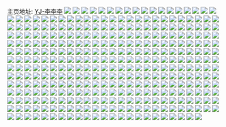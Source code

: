 主页地址: [YJ-李李李](https://weibo.com/u/3715589844) 
![](https://wx4.sinaimg.cn/mw2000/dd7766d4ly1h9newngcguj21o0230x6p.jpg) 
![](https://wx4.sinaimg.cn/mw2000/dd7766d4ly1h9newp6r98j22c02x0npf.jpg) 
![](https://wx4.sinaimg.cn/mw2000/dd7766d4ly1h9l0fecwxqj21o022zb2a.jpg) 
![](https://wx4.sinaimg.cn/mw2000/dd7766d4ly1h9l0fbwqywj21o0230x6p.jpg) 
![](https://wx4.sinaimg.cn/mw2000/dd7766d4ly1h9l0fdndr3j21o022y4qq.jpg) 
![](https://wx4.sinaimg.cn/mw2000/dd7766d4ly1h9l0faorf0j22c02c07wi.jpg) 
![](https://wx4.sinaimg.cn/mw2000/dd7766d4ly1h9gb5h7jshj22c02x0x6q.jpg) 
![](https://wx4.sinaimg.cn/mw2000/dd7766d4ly1h9gb5hjeyyj21401e0dow.jpg) 
![](https://wx4.sinaimg.cn/mw2000/dd7766d4ly1h9gb5hv7ckj21401e0dqa.jpg) 
![](https://wx4.sinaimg.cn/mw2000/dd7766d4ly1h9gb5g8xm8j21401e0jwk.jpg) 
![](https://wx4.sinaimg.cn/mw2000/dd7766d4ly1h9gb5ifi7nj21401e0dpn.jpg) 
![](https://wx4.sinaimg.cn/mw2000/dd7766d4ly1h9gb5j7ufyj23402c0npd.jpg) 
![](https://wx4.sinaimg.cn/mw2000/dd7766d4ly1h9fbiwsbdqj225137k7wj.jpg) 
![](https://wx4.sinaimg.cn/mw2000/dd7766d4ly1h9fbjjdc2pj224m37kkjm.jpg) 
![](https://wx4.sinaimg.cn/mw2000/dd7766d4ly1h9fbjmjqtlj225137ku0y.jpg) 
![](https://wx4.sinaimg.cn/mw2000/dd7766d4ly1h9fbis8vfxj225137kqv5.jpg) 
![](https://wx4.sinaimg.cn/mw2000/dd7766d4ly1h9fbjqfn2pj225137knpd.jpg) 
![](https://wx4.sinaimg.cn/mw2000/dd7766d4ly1h9fbkxwu4nj225137knpd.jpg) 
![](https://wx4.sinaimg.cn/mw2000/dd7766d4ly1h8st6ba5wxj225137ke82.jpg) 
![](https://wx4.sinaimg.cn/mw2000/dd7766d4ly1h8st6d6stgj225137khdu.jpg) 
![](https://wx4.sinaimg.cn/mw2000/dd7766d4ly1h8st6essa5j224w3727wh.jpg) 
![](https://wx4.sinaimg.cn/mw2000/dd7766d4ly1h8st6gb5ncj225137ke81.jpg) 
![](https://wx4.sinaimg.cn/mw2000/dd7766d4ly1h8st6hrj9oj22tc4801ky.jpg) 
![](https://wx4.sinaimg.cn/mw2000/dd7766d4ly1h8s3qhnowaj22c02x0kjl.jpg) 
![](https://wx4.sinaimg.cn/mw2000/dd7766d4ly1h8pis6b8twj225137kb29.jpg) 
![](https://wx4.sinaimg.cn/mw2000/dd7766d4ly1h8pisf4pv9j22tc4807wk.jpg) 
![](https://wx4.sinaimg.cn/mw2000/dd7766d4ly1h8pis9wuyzj22tc480kjn.jpg) 
![](https://wx4.sinaimg.cn/mw2000/dd7766d4ly1h8piscw8tbj22tc480hdw.jpg) 
![](https://wx4.sinaimg.cn/mw2000/dd7766d4ly1h8pisj8e7ij225137khdu.jpg) 
![](https://wx4.sinaimg.cn/mw2000/dd7766d4ly1h8pisgzkn2j225137kb2a.jpg) 
![](https://wx4.sinaimg.cn/mw2000/dd7766d4ly1h8breumjufj23402c0e85.jpg) 
![](https://wx4.sinaimg.cn/mw2000/dd7766d4ly1h89of63txdj21vj2ce7wi.jpg) 
![](https://wx4.sinaimg.cn/mw2000/dd7766d4ly1h86wj40ykdj20sm0zr1a2.jpg) 
![](https://wx4.sinaimg.cn/mw2000/dd7766d4ly1h86wj8fciaj20u00zi497.jpg) 
![](https://wx4.sinaimg.cn/mw2000/dd7766d4ly1h86wj6eesjj22c02c0x6s.jpg) 
![](https://wx4.sinaimg.cn/mw2000/dd7766d4ly1h86wj3mtepj22c02x0hdt.jpg) 
![](https://wx4.sinaimg.cn/mw2000/dd7766d4ly1h86wj7w0noj22au2t3x6q.jpg) 
![](https://wx4.sinaimg.cn/mw2000/dd7766d4ly1h83i2oo6l9j22c02x0hdv.jpg) 
![](https://wx4.sinaimg.cn/mw2000/dd7766d4ly1h7y5y9uaa1j22c03404qt.jpg) 
![](https://wx4.sinaimg.cn/mw2000/dd7766d4ly1h7x0blbeeaj223p1o0kjm.jpg) 
![](https://wx4.sinaimg.cn/mw2000/dd7766d4ly1h7x0bnd290j23402c0qv9.jpg) 
![](https://wx4.sinaimg.cn/mw2000/dd7766d4ly1h7x0h1en5vj23403407wi.jpg) 
![](https://wx4.sinaimg.cn/mw2000/dd7766d4ly1h7vt4izs4tj20ex0mlwjv.jpg) 
![](https://wx4.sinaimg.cn/mw2000/dd7766d4ly1h7vt2k1uxhj23344mo1l4.jpg) 
![](https://wx4.sinaimg.cn/mw2000/dd7766d4ly1h7vt1w4f3hj224836cu0z.jpg) 
![](https://wx4.sinaimg.cn/mw2000/dd7766d4ly1h7vt27v0k8j223n35fnpg.jpg) 
![](https://wx4.sinaimg.cn/mw2000/dd7766d4ly1h7vt357j40j20is0sg0yv.jpg) 
![](https://wx4.sinaimg.cn/mw2000/dd7766d4ly1h7vt2bens8j23344moqvb.jpg) 
![](https://wx4.sinaimg.cn/mw2000/dd7766d4ly1h7vt1xbrktj21jz3404qp.jpg) 
![](https://wx4.sinaimg.cn/mw2000/dd7766d4ly1h7vt1y8wn5j21jz340b29.jpg) 
![](https://wx4.sinaimg.cn/mw2000/dd7766d4ly1h7vt1zm8i7j21jz340npe.jpg) 
![](https://wx4.sinaimg.cn/mw2000/dd7766d4ly1h7vt20w2nuj21jz340qv5.jpg) 
![](https://wx4.sinaimg.cn/mw2000/dd7766d4ly1h7vt228bb6j21jz340hdv.jpg) 
![](https://wx4.sinaimg.cn/mw2000/dd7766d4ly1h7vt23n0afj21jz340qv6.jpg) 
![](https://wx4.sinaimg.cn/mw2000/dd7766d4ly1h7vt1twiayj21jz340qv6.jpg) 
![](https://wx4.sinaimg.cn/mw2000/dd7766d4ly1h7vt25j53oj224836ce84.jpg) 
![](https://wx4.sinaimg.cn/mw2000/dd7766d4ly1h7vt2h9ikkj22993ad1l1.jpg) 
![](https://wx4.sinaimg.cn/mw2000/dd7766d4ly1h7vt2etew2j23344mokjs.jpg) 
![](https://wx4.sinaimg.cn/mw2000/dd7766d4ly1h7vt2uqzakj23344mohe1.jpg) 
![](https://wx4.sinaimg.cn/mw2000/dd7766d4ly1h7vt3rntvvj20l5106ann.jpg) 
![](https://wx4.sinaimg.cn/mw2000/dd7766d4ly1h78nj7df5oj21hc280x0p.jpg) 
![](https://wx4.sinaimg.cn/mw2000/dd7766d4ly1h73jovg5cuj20rz119jsp.jpg) 
![](https://wx4.sinaimg.cn/mw2000/dd7766d4ly1h73jowp8trj23402c01kz.jpg) 
![](https://wx4.sinaimg.cn/mw2000/dd7766d4ly1h6usvcpvuaj20e10d5dh0.jpg) 
![](https://wx4.sinaimg.cn/mw2000/dd7766d4ly1h6usu8j4s3j20u00uzab8.jpg) 
![](https://wx4.sinaimg.cn/mw2000/dd7766d4ly1h6qj2hi8vaj22c03404qr.jpg) 
![](https://wx4.sinaimg.cn/mw2000/dd7766d4ly1h6i7gfiohoj20u01400w8.jpg) 
![](https://wx4.sinaimg.cn/mw2000/dd7766d4ly1h6gzdq4bvkj20t40uhtn1.jpg) 
![](https://wx4.sinaimg.cn/mw2000/dd7766d4ly1h647upt82kj20u0140gn7.jpg) 
![](https://wx4.sinaimg.cn/mw2000/dd7766d4gy1h600554pn6j20u014012e.jpg) 
![](https://wx4.sinaimg.cn/mw2000/dd7766d4gy1h6005640lwj20u0140qd5.jpg) 
![](https://wx4.sinaimg.cn/mw2000/dd7766d4gy1h60051908uj20u01407ai.jpg) 
![](https://wx4.sinaimg.cn/mw2000/dd7766d4gy1h600542269j20u0140wkq.jpg) 
![](https://wx4.sinaimg.cn/mw2000/dd7766d4gy1h600578betj20u0140tml.jpg) 
![](https://wx4.sinaimg.cn/mw2000/dd7766d4gy1h60058g7glj20u0140gyk.jpg) 
![](https://wx4.sinaimg.cn/mw2000/dd7766d4gy1h60059nzm1j20u0140111.jpg) 
![](https://wx4.sinaimg.cn/mw2000/dd7766d4gy1h60052lsdlj20u01837gt.jpg) 
![](https://wx4.sinaimg.cn/mw2000/dd7766d4gy1h6005asmxrj20u014qqai.jpg) 
![](https://wx4.sinaimg.cn/mw2000/dd7766d4gy1h6005bnufkj20u013q78s.jpg) 
![](https://wx4.sinaimg.cn/mw2000/dd7766d4gy1h6005cox78j20u014sgtz.jpg) 
![](https://wx4.sinaimg.cn/mw2000/dd7766d4gy1h5w5cg818mj20u0140wl9.jpg) 
![](https://wx4.sinaimg.cn/mw2000/dd7766d4gy1h5w5cdngyqj21410u0wig.jpg) 
![](https://wx4.sinaimg.cn/mw2000/dd7766d4gy1h5w5cecdk4j20u0140myy.jpg) 
![](https://wx4.sinaimg.cn/mw2000/dd7766d4gy1h5w5cey7vfj20u014075y.jpg) 
![](https://wx4.sinaimg.cn/mw2000/dd7766d4gy1h5w5cfgqynj21400u03zg.jpg) 
![](https://wx4.sinaimg.cn/mw2000/dd7766d4ly1h5it9lcturj20u0140gv1.jpg) 
![](https://wx4.sinaimg.cn/mw2000/dd7766d4ly1h5it9mplpbj20u00zs46g.jpg) 
![](https://wx4.sinaimg.cn/mw2000/dd7766d4ly1h5it9m0pmnj20u0140aiq.jpg) 
![](https://wx4.sinaimg.cn/mw2000/dd7766d4ly1h5italoqypj20tu13ugtb.jpg) 
![](https://wx4.sinaimg.cn/mw2000/dd7766d4ly1h5hykyg6fpj20u0140gtt.jpg) 
![](https://wx4.sinaimg.cn/mw2000/dd7766d4ly1h50thviazlj20u014049m.jpg) 
![](https://wx4.sinaimg.cn/mw2000/dd7766d4ly1h50thuwohpj20u00u0n5h.jpg) 
![](https://wx4.sinaimg.cn/mw2000/dd7766d4ly1h24w9axzfqj23402c0u0x.jpg) 
![](https://wx4.sinaimg.cn/mw2000/dd7766d4gy1gx33dxh3gnj20u01404am.jpg) 
![](https://wx4.sinaimg.cn/mw2000/dd7766d4gy1gwzvdp8rfrj22c03401kz.jpg) 
![](https://wx4.sinaimg.cn/mw2000/dd7766d4gy1gwzvdsk1ccj22c0340e82.jpg) 
![](https://wx4.sinaimg.cn/mw2000/dd7766d4gy1gwzvdt6wtlj21400u0qb0.jpg) 
![](https://wx4.sinaimg.cn/mw2000/dd7766d4ly1gwwdoi6docj23403407wk.jpg) 
![](https://wx4.sinaimg.cn/mw2000/dd7766d4ly1gwwdot5d3ej23402bze82.jpg) 
![](https://wx4.sinaimg.cn/mw2000/dd7766d4ly1gwwdoqxa6uj23402c0e83.jpg) 
![](https://wx4.sinaimg.cn/mw2000/dd7766d4ly1gwwdp0k85fj22c0340b2c.jpg) 
![](https://wx4.sinaimg.cn/mw2000/dd7766d4ly1gwwdp6tdl8j23402c07wk.jpg) 
![](https://wx4.sinaimg.cn/mw2000/dd7766d4ly1gwwdp92wk4j22c0340x6q.jpg) 
![](https://wx4.sinaimg.cn/mw2000/dd7766d4ly1gwwdok2a9bj21o02807w2.jpg) 
![](https://wx4.sinaimg.cn/mw2000/dd7766d4ly1gwwdoaho5zj22c0340u0z.jpg) 
![](https://wx4.sinaimg.cn/mw2000/dd7766d4ly1gwwdpby9lvj23402c0u0z.jpg) 
![](https://wx4.sinaimg.cn/mw2000/dd7766d4ly1gwn7phzexdj2273273b29.jpg) 
![](https://wx4.sinaimg.cn/mw2000/dd7766d4ly1gwbm7hij3fj21kr1krx6p.jpg) 
![](https://wx4.sinaimg.cn/mw2000/dd7766d4ly1gwbm7ioazyj22c0340b2c.jpg) 
![](https://wx4.sinaimg.cn/mw2000/dd7766d4ly1gwbm7kmfbyj22aa27mkjn.jpg) 
![](https://wx4.sinaimg.cn/mw2000/dd7766d4ly1gwabx6xfdyj23402c0kjl.jpg) 
![](https://wx4.sinaimg.cn/mw2000/dd7766d4ly1gw6fgh0nt9j256o3ggqv8.jpg) 
![](https://wx4.sinaimg.cn/mw2000/dd7766d4ly1gw6fgi9v8aj22yo4g0qv7.jpg) 
![](https://wx4.sinaimg.cn/mw2000/dd7766d4ly1gw6fgjdc7xj24g02yo1kz.jpg) 
![](https://wx4.sinaimg.cn/mw2000/dd7766d4ly1gw6fgjpemfj20u018ytec.jpg) 
![](https://wx4.sinaimg.cn/mw2000/dd7766d4ly1gw6fgjxp7dj21900u0n40.jpg) 
![](https://wx4.sinaimg.cn/mw2000/dd7766d4ly1gw6fgk4js4j21hc0onn2l.jpg) 
![](https://wx4.sinaimg.cn/mw2000/dd7766d4ly1gw6fgkeq91j20zj1ben9h.jpg) 
![](https://wx4.sinaimg.cn/mw2000/dd7766d4ly1gw6fglglgmj23tn2jsnpf.jpg) 
![](https://wx4.sinaimg.cn/mw2000/dd7766d4ly1gw6fglw2hjj20u019078q.jpg) 
![](https://wx4.sinaimg.cn/mw2000/dd7766d4ly1gw6fgfcohyj22c0340x6p.jpg) 
![](https://wx4.sinaimg.cn/mw2000/dd7766d4ly1gvy5e4cugwj20u0140dn8.jpg) 
![](https://wx4.sinaimg.cn/mw2000/dd7766d4ly1gvy5e3dqmkj20u0140tc2.jpg) 
![](https://wx4.sinaimg.cn/mw2000/0043seEsly1gv6xt16t8hj60u0140dks02.jpg) 
![](https://wx4.sinaimg.cn/mw2000/0043seEsly1gv6xt1r45jj614d0u046902.jpg) 
![](https://wx4.sinaimg.cn/mw2000/0043seEsly1gv6xt2c208j60u014010m02.jpg) 
![](https://wx4.sinaimg.cn/mw2000/0043seEsly1guol12ifstj63402c01kz02.jpg) 
![](https://wx4.sinaimg.cn/mw2000/0043seEsly1guol14n7k2j62c02r07wi02.jpg) 
![](https://wx4.sinaimg.cn/mw2000/0043seEsly1gufyywk4egj60u010uwj302.jpg) 
![](https://wx4.sinaimg.cn/mw2000/0043seEsly1gtud59hd4bj62c0340b2a02.jpg) 
![](https://wx4.sinaimg.cn/mw2000/dd7766d4ly1gtgnesho1yj22c0340e83.jpg) 
![](https://wx4.sinaimg.cn/mw2000/dd7766d4ly1gtgneugi65j21961qg7wh.jpg) 
![](https://wx4.sinaimg.cn/mw2000/dd7766d4ly1gtgneqf6fbj23402c0u0y.jpg) 
![](https://wx4.sinaimg.cn/mw2000/dd7766d4ly1gtgnevqh21j22c0340e82.jpg) 
![](https://wx4.sinaimg.cn/mw2000/dd7766d4ly1gt6tt2hr7lj20u0140qc5.jpg) 
![](https://wx4.sinaimg.cn/mw2000/dd7766d4ly1gt2pe1atruj20u0140wkw.jpg) 
![](https://wx4.sinaimg.cn/mw2000/dd7766d4ly1gsjiyw6evvj20mi0u0q6x.jpg) 
![](https://wx4.sinaimg.cn/mw2000/0043seEsly1gsgpzb3165j60u00u0gs502.jpg) 
![](https://wx4.sinaimg.cn/mw2000/dd7766d4ly1gs04zq1jx4j21400u07kh.jpg) 
![](https://wx4.sinaimg.cn/mw2000/dd7766d4ly1gs04zqilijj20u0140wms.jpg) 
![](https://wx4.sinaimg.cn/mw2000/dd7766d4ly1grdztleaa8j20tl340qv5.jpg) 
![](https://wx4.sinaimg.cn/mw2000/0043seEsly1gr5gq86tuwj60u014010k02.jpg) 
![](https://wx4.sinaimg.cn/mw2000/dd7766d4ly1gr5gq8vdsfj20u0140gtj.jpg) 
![](https://wx4.sinaimg.cn/mw2000/dd7766d4ly1gr2jzhupl9j20u0140n4y.jpg) 
![](https://wx4.sinaimg.cn/mw2000/dd7766d4ly1gne29xohtqj20u0132nbg.jpg) 
![](https://wx4.sinaimg.cn/mw2000/dd7766d4ly1gnbxzgc80tj20u0140qfp.jpg) 
![](https://wx4.sinaimg.cn/mw2000/dd7766d4ly1gn8dhz5hr8j20u014045d.jpg) 
![](https://wx4.sinaimg.cn/mw2000/dd7766d4ly1gn8dhysb90j20u00wmn5o.jpg) 
![](https://wx4.sinaimg.cn/mw2000/dd7766d4ly1gn8dhzmlnjj20u0140n6i.jpg) 
![](https://wx4.sinaimg.cn/mw2000/dd7766d4ly1gn8di02mpqj20u0140jw4.jpg) 
![](https://wx4.sinaimg.cn/mw2000/dd7766d4ly1gn8di0mqstj20u00u013m.jpg) 
![](https://wx4.sinaimg.cn/mw2000/dd7766d4ly1gn8di1rhdjj20u00yu4a0.jpg) 
![](https://wx4.sinaimg.cn/mw2000/dd7766d4ly1gn8di2ekhhj20uz0u0gvv.jpg) 
![](https://wx4.sinaimg.cn/mw2000/dd7766d4ly1gn8di2tzxij20u0140140.jpg) 
![](https://wx4.sinaimg.cn/mw2000/dd7766d4ly1gn8di3rf1pj21by0u0k6z.jpg) 
![](https://wx4.sinaimg.cn/mw2000/dd7766d4ly1gn8di4b81jj20u00x314j.jpg) 
![](https://wx4.sinaimg.cn/mw2000/dd7766d4ly1gn8di4sgerj20u0140k1e.jpg) 
![](https://wx4.sinaimg.cn/mw2000/dd7766d4ly1gn8di5disbj20u00uwds2.jpg) 
![](https://wx4.sinaimg.cn/mw2000/dd7766d4ly1gn8di6q9tdj20u00ykgxs.jpg) 
![](https://wx4.sinaimg.cn/mw2000/dd7766d4ly1gn63a7cvpgj20rs15onaz.jpg) 
![](https://wx4.sinaimg.cn/mw2000/dd7766d4ly1gm7ilkpzqyj20u013z7cu.jpg) 
![](https://wx4.sinaimg.cn/mw2000/dd7766d4ly1gkx8082iyij20u0140gya.jpg) 
![](https://wx4.sinaimg.cn/mw2000/dd7766d4ly1gkx80ax0mxj20u0140wpl.jpg) 
![](https://wx4.sinaimg.cn/mw2000/dd7766d4ly1gkx804lw7uj20u00u0afd.jpg) 
![](https://wx4.sinaimg.cn/mw2000/dd7766d4ly1gkx80ps1z4j20mi0u0dl4.jpg) 
![](https://wx4.sinaimg.cn/mw2000/dd7766d4ly1gidt4jodssj20yi19rqv0.jpg) 
![](https://wx4.sinaimg.cn/mw2000/dd7766d4ly1gidt25awuwj20b70bun0s.jpg) 
![](https://wx4.sinaimg.cn/mw2000/dd7766d4ly1ghg6fy3frdj21au1qg1kx.jpg) 
![](https://wx4.sinaimg.cn/mw2000/dd7766d4ly1ghg6fx72bqj21au1qg1kx.jpg) 
![](https://wx4.sinaimg.cn/mw2000/dd7766d4ly1ghg6fw26msj21qg1poqv6.jpg) 
![](https://wx4.sinaimg.cn/mw2000/dd7766d4ly1ghg6fsu9uxj23402c04qp.jpg) 
![](https://wx4.sinaimg.cn/mw2000/dd7766d4ly1ggahwtcllfj20u00u0q7z.jpg) 
![](https://wx4.sinaimg.cn/mw2000/dd7766d4ly1gfakda52aaj20va15qgxr.jpg) 
![](https://wx4.sinaimg.cn/mw2000/dd7766d4ly1gfakd9p98lj20yi0yiqi6.jpg) 
![](https://wx4.sinaimg.cn/mw2000/dd7766d4ly1gfakdad1pvj20v815ok06.jpg) 
![](https://wx4.sinaimg.cn/mw2000/dd7766d4ly1ge2nc6rruij21au1qgqv5.jpg) 
![](https://wx4.sinaimg.cn/mw2000/dd7766d4ly1ge2nc62mpcj21as1qeqv5.jpg) 
![](https://wx4.sinaimg.cn/mw2000/dd7766d4ly1gdeoqft7pcj21o0280x6p.jpg) 
![](https://wx4.sinaimg.cn/mw2000/dd7766d4ly1gd5otu2ev7j21o0280e83.jpg) 
![](https://wx4.sinaimg.cn/mw2000/dd7766d4ly1gd5oy3f40aj20tu0tu7vc.jpg) 
![](https://wx4.sinaimg.cn/mw2000/dd7766d4ly1gc2in2lvpoj20uu130tsq.jpg) 
![](https://wx4.sinaimg.cn/mw2000/dd7766d4ly1gc2in1v3l4j20vc11yqkt.jpg) 
![](https://wx4.sinaimg.cn/mw2000/dd7766d4ly1gc2in2baw6j20vc136wxp.jpg) 
![](https://wx4.sinaimg.cn/mw2000/dd7766d4ly1gc0ylkbrwcj22c02c0kjn.jpg) 
![](https://wx4.sinaimg.cn/mw2000/dd7766d4ly1gbznijqhiuj22bc334u0x.jpg) 
![](https://wx4.sinaimg.cn/mw2000/dd7766d4ly1gbznii6xl7j22c0340kjm.jpg) 
![](https://wx4.sinaimg.cn/mw2000/dd7766d4ly1gbz6jlytdxj20u01bgtjm.jpg) 
![](https://wx4.sinaimg.cn/mw2000/dd7766d4ly1gbn3hhg7baj20u00u0461.jpg) 
![](https://wx4.sinaimg.cn/mw2000/dd7766d4ly1gaw2zbsr4oj20tz11h7c4.jpg) 
![](https://wx4.sinaimg.cn/mw2000/dd7766d4ly1gauq2najasj22ag2bthdt.jpg) 
![](https://wx4.sinaimg.cn/mw2000/dd7766d4ly1gauq2o9tqrj22801o04qp.jpg) 
![](https://wx4.sinaimg.cn/mw2000/dd7766d4ly1gauq2pwa40j21kv16nnfa.jpg) 
![](https://wx4.sinaimg.cn/mw2000/dd7766d4ly1gauq2s3mz5j215o15okdk.jpg) 
![](https://wx4.sinaimg.cn/mw2000/dd7766d4ly1gauq2r7ifzj215o15otnb.jpg) 
![](https://wx4.sinaimg.cn/mw2000/dd7766d4ly1gauq2m9fumj22c02c07wi.jpg) 
![](https://wx4.sinaimg.cn/mw2000/dd7766d4ly1gauq2szv8aj22c02c04ff.jpg) 
![](https://wx4.sinaimg.cn/mw2000/dd7766d4ly1gat02zqocqj20u011iakz.jpg) 
![](https://wx4.sinaimg.cn/mw2000/dd7766d4ly1gat02tya3xj20u011iam0.jpg) 
![](https://wx4.sinaimg.cn/mw2000/dd7766d4ly1gat02wgccij20u00u0tix.jpg) 
![](https://wx4.sinaimg.cn/mw2000/dd7766d4ly1gat03294v4j20u00u0gvw.jpg) 
![](https://wx4.sinaimg.cn/mw2000/dd7766d4ly1gat033r8h2j20u00u0jx3.jpg) 
![](https://wx4.sinaimg.cn/mw2000/dd7766d4ly1gat034zuywj20u00u0dlu.jpg) 
![](https://wx4.sinaimg.cn/mw2000/dd7766d4ly1gat036vigaj20u00u0wna.jpg) 
![](https://wx4.sinaimg.cn/mw2000/dd7766d4ly1garyredsixj21400u0qew.jpg) 
![](https://wx4.sinaimg.cn/mw2000/dd7766d4ly1garyrfop5wj213z0u0dph.jpg) 
![](https://wx4.sinaimg.cn/mw2000/dd7766d4ly1ganqbtvjsfj20u011i7by.jpg) 
![](https://wx4.sinaimg.cn/mw2000/dd7766d4ly1ganqcoptvyj20xy0p0q74.jpg) 
![](https://wx4.sinaimg.cn/mw2000/dd7766d4ly1gaghitn2o9j227122whdu.jpg) 
![](https://wx4.sinaimg.cn/mw2000/dd7766d4ly1gaghire0ivj22c02c07wt.jpg) 
![](https://wx4.sinaimg.cn/mw2000/dd7766d4ly1gaghisvch9j22c02c0qv6.jpg) 
![](https://wx4.sinaimg.cn/mw2000/dd7766d4ly1gaghiukiswj21o0280npe.jpg) 
![](https://wx4.sinaimg.cn/mw2000/dd7766d4ly1ga98f9ydlyj20u011itpj.jpg) 
![](https://wx4.sinaimg.cn/mw2000/dd7766d4ly1ga98f7oedxj20u011idwt.jpg) 
![](https://wx4.sinaimg.cn/mw2000/dd7766d4ly1ga3j34bcp5j22c02c0kjm.jpg) 
![](https://wx4.sinaimg.cn/mw2000/dd7766d4ly1ga3j3ibif3j22bk2wg4qr.jpg) 
![](https://wx4.sinaimg.cn/mw2000/dd7766d4ly1ga3j3kpj4bj21o02301ky.jpg) 
![](https://wx4.sinaimg.cn/mw2000/dd7766d4ly1ga3j3pzymhj22c02c07wj.jpg) 
![](https://wx4.sinaimg.cn/mw2000/dd7766d4ly1ga3j2vwsg5j22c02c0npd.jpg) 
![](https://wx4.sinaimg.cn/mw2000/dd7766d4ly1ga3j3qoaklj20u00u0jxn.jpg) 
![](https://wx4.sinaimg.cn/mw2000/dd7766d4ly1ga141bgylyj20u00ugwhm.jpg) 
![](https://wx4.sinaimg.cn/mw2000/dd7766d4ly1g9xrddh9u5j21400u07iw.jpg) 
![](https://wx4.sinaimg.cn/mw2000/dd7766d4ly1g9xrddwundj20u00u0ai1.jpg) 
![](https://wx4.sinaimg.cn/mw2000/dd7766d4ly1g9s4f4p06xj21yz25lnpe.jpg) 
![](https://wx4.sinaimg.cn/mw2000/dd7766d4ly1g9m5jybikrj23342bc7wj.jpg) 
![](https://wx4.sinaimg.cn/mw2000/dd7766d4ly1g9kz3zyod2j22c02c0u0x.jpg) 
![](https://wx4.sinaimg.cn/mw2000/dd7766d4ly1g9kz40v7muj22c02c0e81.jpg) 
![](https://wx4.sinaimg.cn/mw2000/dd7766d4ly1g9kz3zexyxj22c02c0qrr.jpg) 
![](https://wx4.sinaimg.cn/mw2000/dd7766d4ly1g9kz4187thj2140140jx8.jpg) 
![](https://wx4.sinaimg.cn/mw2000/dd7766d4ly1g9kz41g6ukj209q09qmy2.jpg) 
![](https://wx4.sinaimg.cn/mw2000/dd7766d4ly1g9f9a31ufxj227w2cwnpd.jpg) 
![](https://wx4.sinaimg.cn/mw2000/dd7766d4ly1g99hxxgvjtj20u0140n7k.jpg) 
![](https://wx4.sinaimg.cn/mw2000/dd7766d4ly1g8ulujk23mj20u0140qbq.jpg) 
![](https://wx4.sinaimg.cn/mw2000/dd7766d4ly1g8uluhou8qj22c02c04qy.jpg) 
![](https://wx4.sinaimg.cn/mw2000/dd7766d4ly1g8ulukp2ohj21o0280hdy.jpg) 
![](https://wx4.sinaimg.cn/mw2000/dd7766d4ly1g8uluochygj22c02c0e8d.jpg) 
![](https://wx4.sinaimg.cn/mw2000/dd7766d4ly1g8ulufr01bj22c02c0npe.jpg) 
![](https://wx4.sinaimg.cn/mw2000/dd7766d4ly1g8uluq2qp8j20tu0tue81.jpg) 
![](https://wx4.sinaimg.cn/mw2000/dd7766d4ly1g8ripzumirj22s11s1e83.jpg) 
![](https://wx4.sinaimg.cn/mw2000/dd7766d4ly1g8riq0s6blj222o3404qq.jpg) 
![](https://wx4.sinaimg.cn/mw2000/dd7766d4ly1g8riq1y355j234022ob2b.jpg) 
![](https://wx4.sinaimg.cn/mw2000/dd7766d4ly1g8riq2gav4j21900u012u.jpg) 
![](https://wx4.sinaimg.cn/mw2000/dd7766d4ly1g7pzjta7ecj22c02c04qv.jpg) 
![](https://wx4.sinaimg.cn/mw2000/dd7766d4ly1g7pzjv62y6j22c02c0qva.jpg) 
![](https://wx4.sinaimg.cn/mw2000/dd7766d4ly1g7pzjzr5bbj22c02c0qvi.jpg) 
![](https://wx4.sinaimg.cn/mw2000/dd7766d4ly1g7pzjrk9r2j22c02c0e82.jpg) 
![](https://wx4.sinaimg.cn/mw2000/dd7766d4ly1g7k3xl3u2aj20u0140qf5.jpg) 
![](https://wx4.sinaimg.cn/mw2000/dd7766d4ly1g7k3xn6vyjj20u0140k3x.jpg) 
![](https://wx4.sinaimg.cn/mw2000/dd7766d4ly1g7k3xnwphej21400u0dsu.jpg) 
![](https://wx4.sinaimg.cn/mw2000/dd7766d4ly1g7k3xlksrfj20u00u8aep.jpg) 
![](https://wx4.sinaimg.cn/mw2000/dd7766d4ly1g7j5e6ww7lj22bc3341kz.jpg) 
![](https://wx4.sinaimg.cn/mw2000/dd7766d4ly1g7j5e5kydvj22c02c07wq.jpg) 
![](https://wx4.sinaimg.cn/mw2000/dd7766d4ly1g6fcer9kmqj20u012lwp3.jpg) 
![](https://wx4.sinaimg.cn/mw2000/dd7766d4ly1g68w829i9lj21o0280b2f.jpg) 
![](https://wx4.sinaimg.cn/mw2000/dd7766d4ly1g68w86pa3hj22c02c04r1.jpg) 
![](https://wx4.sinaimg.cn/mw2000/dd7766d4ly1g68w7zhltmj22c02c07wn.jpg) 
![](https://wx4.sinaimg.cn/mw2000/dd7766d4ly1g5u87zvuf8j20u00wzwmb.jpg) 
![](https://wx4.sinaimg.cn/mw2000/dd7766d4ly1g5u87zi1h5j20u00u0dqv.jpg) 
![](https://wx4.sinaimg.cn/mw2000/dd7766d4ly1g5qtdny35vj23402c0npd.jpg) 
![](https://wx4.sinaimg.cn/mw2000/dd7766d4ly1g4vr01lx76j20u00wm0ya.jpg) 
![](https://wx4.sinaimg.cn/mw2000/dd7766d4ly1g4vr022v6ej20u00u044p.jpg) 
![](https://wx4.sinaimg.cn/mw2000/dd7766d4ly1g34o1ormyoj20ks0kjtdc.jpg) 
![](https://wx4.sinaimg.cn/mw2000/dd7766d4ly1g34o1pfln5j20ks0ksq6x.jpg) 
![](https://wx4.sinaimg.cn/mw2000/dd7766d4ly1g34o1nvh6fj20u00u0wkc.jpg) 
![](https://wx4.sinaimg.cn/mw2000/dd7766d4ly1g34o1u9waej20u00u079v.jpg) 
![](https://wx4.sinaimg.cn/mw2000/dd7766d4ly1g34o1svg91j20u00u0ael.jpg) 
![](https://wx4.sinaimg.cn/mw2000/dd7766d4ly1g34o1x0prmj20v90u0juo.jpg) 
![](https://wx4.sinaimg.cn/mw2000/dd7766d4ly1g31nt7v8d0j20u00u0q8i.jpg) 
![](https://wx4.sinaimg.cn/mw2000/dd7766d4ly1g31nt8qcehj20u00u0n5k.jpg) 
![](https://wx4.sinaimg.cn/mw2000/dd7766d4ly1g31nt72m2hj20u00u0dk0.jpg) 
![](https://wx4.sinaimg.cn/mw2000/dd7766d4ly1g31nt9enzwj20u00u0n1g.jpg) 
![](https://wx4.sinaimg.cn/mw2000/dd7766d4ly1g31nta34c7j20u00u00wv.jpg) 
![](https://wx4.sinaimg.cn/mw2000/dd7766d4ly1g31ntcb6kfj20u00u0jxv.jpg) 
![](https://wx4.sinaimg.cn/mw2000/dd7766d4ly1g304q6iop4j20vq0u0tep.jpg) 
![](https://wx4.sinaimg.cn/mw2000/dd7766d4ly1g304q7dv36j20u00u0tfd.jpg) 
![](https://wx4.sinaimg.cn/mw2000/dd7766d4ly1g304q8a0uaj20uk0u0tgt.jpg) 
![](https://wx4.sinaimg.cn/mw2000/dd7766d4ly1g304q92eazj20w20u0n4s.jpg) 
![](https://wx4.sinaimg.cn/mw2000/dd7766d4ly1g304q9o2c1j20u00u0dli.jpg) 
![](https://wx4.sinaimg.cn/mw2000/dd7766d4ly1g304qaa7xoj20u00u045l.jpg) 
![](https://wx4.sinaimg.cn/mw2000/dd7766d4ly1g304qauqrzj20u00u043i.jpg) 
![](https://wx4.sinaimg.cn/mw2000/dd7766d4ly1g304qbjszvj20uw0u0465.jpg) 
![](https://wx4.sinaimg.cn/mw2000/dd7766d4ly1g304qcadt3j20u00ubag5.jpg) 
![](https://wx4.sinaimg.cn/mw2000/dd7766d4ly1fz01wbmgo6j216k174qv5.jpg) 
![](https://wx4.sinaimg.cn/mw2000/dd7766d4ly1fz01wcxnllj21901907wi.jpg) 
![](https://wx4.sinaimg.cn/mw2000/dd7766d4ly1fz01wikyi5j216o1kwb2d.jpg) 
![](https://wx4.sinaimg.cn/mw2000/dd7766d4ly1fz01wkf0htj2190190hdu.jpg) 
![](https://wx4.sinaimg.cn/mw2000/dd7766d4ly1fz01wlsiqsj21901904qq.jpg) 
![](https://wx4.sinaimg.cn/mw2000/dd7766d4ly1fz01wffl67j20xr190hdt.jpg) 
![](https://wx4.sinaimg.cn/mw2000/dd7766d4ly1fz01waaip2j2190190e82.jpg) 
![](https://wx4.sinaimg.cn/mw2000/dd7766d4ly1fz01wocqcuj21jk1jkb2b.jpg) 
![](https://wx4.sinaimg.cn/mw2000/dd7766d4ly1fz01x55wyhj20xw0xwb29.jpg) 
![](https://wx4.sinaimg.cn/mw2000/dd7766d4ly1fyahq2wm4aj20qo0qo10i.jpg) 
![](https://wx4.sinaimg.cn/mw2000/dd7766d4ly1fyahq3mf1ej20qo0zkwjm.jpg) 
![](https://wx4.sinaimg.cn/mw2000/dd7766d4ly1fyahq4fy0fj20t50qo43f.jpg) 
![](https://wx4.sinaimg.cn/mw2000/dd7766d4ly1fyahq50gscj20qo0qognl.jpg) 
![](https://wx4.sinaimg.cn/mw2000/dd7766d4ly1fyahq5mrc6j20qo0qo76u.jpg) 
![](https://wx4.sinaimg.cn/mw2000/dd7766d4ly1fyahq6fid1j20qo0qojx3.jpg) 
![](https://wx4.sinaimg.cn/mw2000/dd7766d4ly1fyahq76snkj20qo0zkado.jpg) 
![](https://wx4.sinaimg.cn/mw2000/dd7766d4ly1fyahq803ofj20zk0qogrq.jpg) 
![](https://wx4.sinaimg.cn/mw2000/dd7766d4ly1fyahq8uechj20ru0qojw3.jpg) 
![](https://wx4.sinaimg.cn/mw2000/dd7766d4ly1fwouu3t635j20qo0qoadz.jpg) 
![](https://wx4.sinaimg.cn/mw2000/dd7766d4ly1fwfk4qcoybj20qo0qo7wh.jpg) 
![](https://wx4.sinaimg.cn/mw2000/dd7766d4ly1fwfk4v0cxhj20qo102n64.jpg) 
![](https://wx4.sinaimg.cn/mw2000/dd7766d4ly1fwfk4wcoqqj20qo0qon4p.jpg) 
![](https://wx4.sinaimg.cn/mw2000/dd7766d4ly1fvys8zgy59j20qo0zkq4s.jpg) 
![](https://wx4.sinaimg.cn/mw2000/dd7766d4ly1fvys904crej20qo0qoabk.jpg) 
![](https://wx4.sinaimg.cn/mw2000/dd7766d4ly1fvys90x3hcj20qo0qo0ua.jpg) 
![](https://wx4.sinaimg.cn/mw2000/dd7766d4ly1fvys91hgh4j20qo0qo761.jpg) 
![](https://wx4.sinaimg.cn/mw2000/dd7766d4ly1fvys95j1g1j20qo0qoqtq.jpg) 
![](https://wx4.sinaimg.cn/mw2000/dd7766d4ly1fvys969wf2j20qo0qowfz.jpg) 
![](https://wx4.sinaimg.cn/mw2000/dd7766d4ly1fvna526i0rj21900xre81.jpg) 
![](https://wx4.sinaimg.cn/mw2000/dd7766d4ly1fvna547rrjj21901904qq.jpg) 
![](https://wx4.sinaimg.cn/mw2000/dd7766d4ly1fvna565h15j21jk1jkqv5.jpg) 
![](https://wx4.sinaimg.cn/mw2000/dd7766d4ly1fvna57rs34j2148148u0x.jpg) 
![](https://wx4.sinaimg.cn/mw2000/dd7766d4ly1fvna58vgokj215c0xr4qp.jpg) 
![](https://wx4.sinaimg.cn/mw2000/dd7766d4ly1fvna59ted3j20x1190b29.jpg) 
![](https://wx4.sinaimg.cn/mw2000/dd7766d4ly1fvna5aq9bij212y12yjyc.jpg) 
![](https://wx4.sinaimg.cn/mw2000/dd7766d4ly1fvna5cbw8bj21901901ky.jpg) 
![](https://wx4.sinaimg.cn/mw2000/dd7766d4ly1fvna5fwnt0j21d91d97wj.jpg) 
![](https://wx4.sinaimg.cn/mw2000/dd7766d4ly1ftpvns03v5j20qo0qogwa.jpg) 
![](https://wx4.sinaimg.cn/mw2000/dd7766d4ly1ftpvntmnw9j20qo0qoqel.jpg) 
![](https://wx4.sinaimg.cn/mw2000/dd7766d4ly1ftpvnul52gj20qo0qstcr.jpg) 
![](https://wx4.sinaimg.cn/mw2000/dd7766d4ly1ftpvnvx4lqj20qo0qojy2.jpg) 
![](https://wx4.sinaimg.cn/mw2000/dd7766d4ly1ftow56pifrj20qo0qo7bk.jpg) 
![](https://wx4.sinaimg.cn/mw2000/dd7766d4ly1ftow594vvlj20qo0r0aet.jpg) 
![](https://wx4.sinaimg.cn/mw2000/dd7766d4ly1ftow5b4h06j20qo0qogpu.jpg) 
![](https://wx4.sinaimg.cn/mw2000/dd7766d4ly1ftow5d04uzj20qo0qogrb.jpg) 
![](https://wx4.sinaimg.cn/mw2000/dd7766d4ly1ftow5a4nkzj20qo0qotby.jpg) 
![](https://wx4.sinaimg.cn/mw2000/dd7766d4ly1ftow5duajrj20qo0r2acg.jpg) 
![](https://wx4.sinaimg.cn/mw2000/dd7766d4ly1frq3rjh3zrj20tz0u0gv4.jpg) 
![](https://wx4.sinaimg.cn/mw2000/dd7766d4ly1frq3savf4hj20xr1907wh.jpg) 
![](https://wx4.sinaimg.cn/mw2000/dd7766d4ly1frq3sfbcgyj20xr1901kx.jpg) 
![](https://wx4.sinaimg.cn/mw2000/dd7766d4ly1frq3rx3wixj2190190e81.jpg) 
![](https://wx4.sinaimg.cn/mw2000/dd7766d4ly1fqvwt33yloj20qo0qojv6.jpg) 
![](https://wx4.sinaimg.cn/mw2000/dd7766d4ly1fqvwt6otx5j20qo0r17ca.jpg) 
![](https://wx4.sinaimg.cn/mw2000/dd7766d4ly1fqvwtjydp6j20qo0r0k2l.jpg) 
![](https://wx4.sinaimg.cn/mw2000/dd7766d4ly1fqvwtmdsjvj20qo0zuk1g.jpg) 
![](https://wx4.sinaimg.cn/mw2000/dd7766d4ly1fqvwto44iej20qo0qo0wv.jpg) 
![](https://wx4.sinaimg.cn/mw2000/dd7766d4ly1fqvwtqgaqpj20qo0qo78f.jpg) 
![](https://wx4.sinaimg.cn/mw2000/dd7766d4ly1fqvwtrjsknj20qo0qon0q.jpg) 
![](https://wx4.sinaimg.cn/mw2000/dd7766d4ly1fqvwtshfmij20qo0qodik.jpg) 
![](https://wx4.sinaimg.cn/mw2000/dd7766d4ly1fqvwttin5sj20qo0qo0xj.jpg) 
